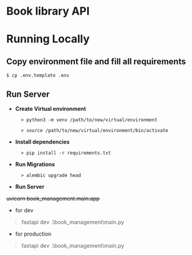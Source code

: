 # Book library API

# Running Locally


## Copy environment file and fill all requirements

    $ cp .env.template .env

## Run Server
- **Create Virtual environment**

        > python3 -m venv /path/to/new/virtual/environment

        > source /path/to/new/virtual/environment/bin/activate


- **Install dependencies**
    
        > pip install -r requirements.txt


- **Run Migrations**

        > alembic upgrade head


- **Run Server**

~~uvicorn book_management.main:app~~
      
- for dev
> fastapi dev .\book_management\main.py
      
- for production
> fastapi dev .\book_management\main.py
